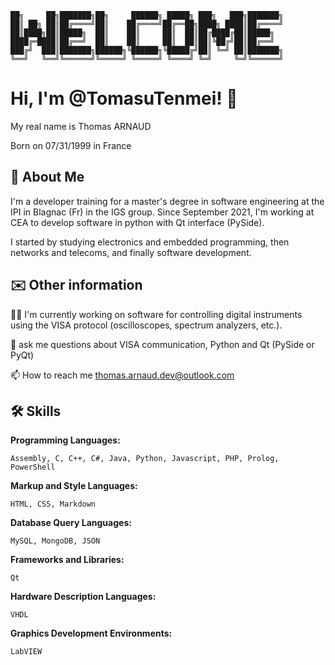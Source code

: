     ██╗     ██╗███████╗██╗     ██████╗ █████╗ ███╗   ███╗███████╗
    ██║ ██╗ ██║██╔════╝██║    ██╔════╝██╔══██╗████╗ ████║██╔════╝
    ██║████╗██║█████╗  ██║    ██║     ██║  ██║██╔████╔██║█████╗  
    ████╔═████║██╔══╝  ██║    ██║     ██║  ██║██║╚██╔╝██║██╔══╝  
    ███╔╝  ███║███████╗██████╗╚██████╗╚█████╔╝██║ ╚═╝ ██║███████╗
    ╚══╝   ╚══╝╚══════╝╚═════╝ ╚═════╝ ╚════╝ ╚═╝     ╚═╝╚══════╝
# Hi, I'm @TomasuTenmei! 👋
My real name is Thomas ARNAUD

Born on 07/31/1999 in France


## 🚀 About Me
I'm a developer training for a master's degree in software engineering at the IPI in Blagnac (Fr) in the IGS group. Since September 2021, I'm working at CEA to develop software in python with Qt interface (PySide).

I started by studying electronics and embedded programming, then networks and telecoms, and finally software development.

## ✉️ Other information
👩‍💻 I'm currently working on software for controlling digital instruments using the VISA protocol (oscilloscopes, spectrum analyzers, etc.).

💬 ask me questions about VISA communication, Python and Qt (PySide or PyQt)

📫 How to reach me thomas.arnaud.dev@outlook.com


## 🛠 Skills
**Programming Languages:**

    Assembly, C, C++, C#, Java, Python, Javascript, PHP, Prolog, PowerShell

**Markup and Style Languages:**

    HTML, CSS, Markdown

**Database Query Languages:**

    MySQL, MongoDB, JSON

**Frameworks and Libraries:**

    Qt

**Hardware Description Languages:**

    VHDL

**Graphics Development Environments:**

    LabVIEW
